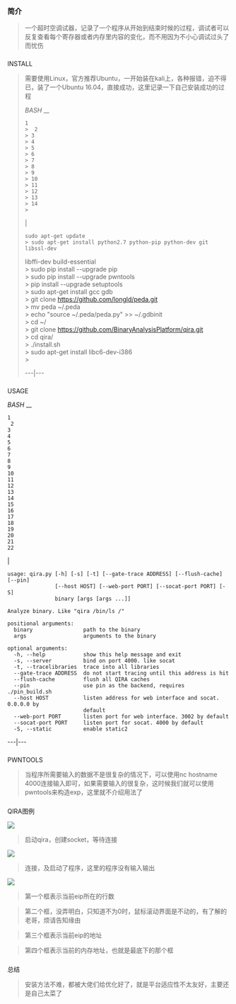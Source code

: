 ### 简介

> 一个超时空调试器，记录了一个程序从开始到结束时候的过程，调试者可以反复查看每个寄存器或者内存里内容的变化，而不用因为不小心调试过头了而忧伤

###
[](https://bufsnake.github.io/qira%E5%AE%89%E8%A3%85%E4%B8%8E%E7%AE%80%E5%8D%95%E4%BD%BF%E7%94%A8.html#Install
"Install")INSTALL

> 需要使用Linux，官方推荐Ubuntu，一开始装在kali上，各种报错，迫不得已，装了一个Ubuntu
> 16.04，直接成功，这里记录一下自己安装成功的过程  
>
>
>  _BASH_ __
>  
>  
>     1  
>     >  2  
>     > 3  
>     > 4  
>     > 5  
>     > 6  
>     > 7  
>     > 8  
>     > 9  
>     > 10  
>     > 11  
>     > 12  
>     > 13  
>     > 14  
>     >
>
> |
>  
>  
>     sudo apt-get update  
>     > sudo apt-get install python2.7 python-pip python-dev git libssl-dev
> libffi-dev build-essential  
>     > sudo pip install --upgrade pip  
>     > sudo pip install --upgrade pwntools  
>     > pip install --upgrade setuptools  
>     > sudo apt-get install gcc gdb  
>     > git clone https://github.com/longld/peda.git  
>     > mv peda ~/.peda  
>     > echo "source ~/.peda/peda.py" >> ~/.gdbinit  
>     > cd ~/  
>     > git clone https://github.com/BinaryAnalysisPlatform/qira.git  
>     > cd qira/  
>     > ./install.sh  
>     > sudo apt-get install libc6-dev-i386  
>     >  
>  
> ---|---  
  
###
[](https://bufsnake.github.io/qira%E5%AE%89%E8%A3%85%E4%B8%8E%E7%AE%80%E5%8D%95%E4%BD%BF%E7%94%A8.html#Usage
"Usage")USAGE

 _BASH_ __

    
    
    1  
     2  
    3  
    4  
    5  
    6  
    7  
    8  
    9  
    10  
    11  
    12  
    13  
    14  
    15  
    16  
    17  
    18  
    19  
    20  
    21  
    22  
    

|

    
    
    usage: qira.py [-h] [-s] [-t] [--gate-trace ADDRESS] [--flush-cache] [--pin]  
                   [--host HOST] [--web-port PORT] [--socat-port PORT] [-S]  
                   binary [args [args ...]]  
      
    Analyze binary. Like "qira /bin/ls /"  
      
    positional arguments:  
      binary                path to the binary  
      args                  arguments to the binary  
      
    optional arguments:  
      -h, --help            show this help message and exit  
      -s, --server          bind on port 4000. like socat  
      -t, --tracelibraries  trace into all libraries  
      --gate-trace ADDRESS  do not start tracing until this address is hit  
      --flush-cache         flush all QIRA caches  
      --pin                 use pin as the backend, requires ./pin_build.sh  
      --host HOST           listen address for web interface and socat. 0.0.0.0 by  
                            default  
      --web-port PORT       listen port for web interface. 3002 by default  
      --socat-port PORT     listen port for socat. 4000 by default  
      -S, --static          enable static2  
      
  
---|---  
  
###
[](https://bufsnake.github.io/qira%E5%AE%89%E8%A3%85%E4%B8%8E%E7%AE%80%E5%8D%95%E4%BD%BF%E7%94%A8.html#pwntools
"pwntools")PWNTOOLS

> 当程序所需要输入的数据不是很复杂的情况下，可以使用nc hostname
> 4000连接输入即可，如果需要输入的很复杂，这时候我们就可以使用pwntools来构造exp，这里就不介绍用法了

###
[](https://bufsnake.github.io/qira%E5%AE%89%E8%A3%85%E4%B8%8E%E7%AE%80%E5%8D%95%E4%BD%BF%E7%94%A8.html#qira%E5%9B%BE%E4%BE%8B
"qira图例")QIRA图例

[![](https://bufsnake.github.io/images/7/1.png)](https://bufsnake.github.io/images/7/1.png)

> 启动qira，创建socket，等待连接

[![](https://bufsnake.github.io/images/7/2.png)](https://bufsnake.github.io/images/7/2.png)

> 连接，及启动了程序，这里的程序没有输入输出

[![](https://bufsnake.github.io/images/7/3.png)](https://bufsnake.github.io/images/7/3.png)

> 第一个框表示当前eip所在的行数

> 第二个框，没弄明白，只知道不为0时，鼠标滚动界面是不动的，有了解的老哥，烦请告知缘由

> 第三个框表示当前eip的地址

> 第四个框表示当前的内存地址，也就是最底下的那个框

###
[](https://bufsnake.github.io/qira%E5%AE%89%E8%A3%85%E4%B8%8E%E7%AE%80%E5%8D%95%E4%BD%BF%E7%94%A8.html#%E6%80%BB%E7%BB%93
"总结")总结

> 安装方法不难，都被大佬们给优化好了，就是平台适应性不太友好，主要还是自己太菜了

 

